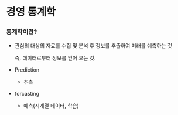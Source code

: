# 경영 통계학

### 통계학이란?

- 관심의 대상의 자료를 수집 및 분석 후 정보를 추출하여 미래를 예측하는 것

   즉, 데이터로부터 정보를 얻어 오는 것.

- Prediction
  - 추측
- forcasting 
  - 예측(시계열 데이터, 학습)